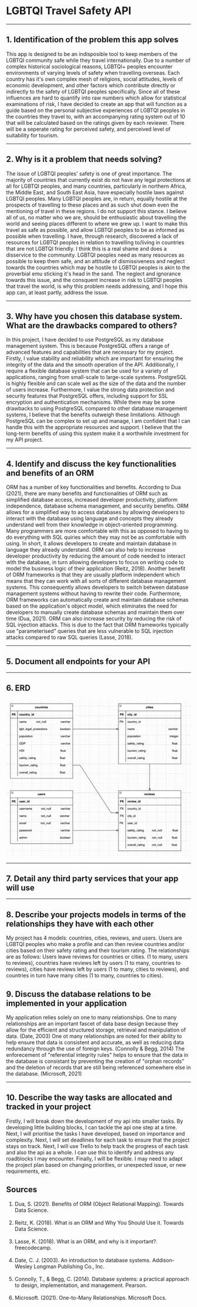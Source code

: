 # LGBTQI Travel Safety API

---

## 1. Identification of the problem this app solves

This app is designed to be an indisposible tool to keep members of the LGBTQI community safe while they travel internationally. Due to a number of complex historical sociological reasons, LGBTQI+ peoples encounter environments of varying levels of safety when travelling overseas. Each country has it's own complex mesh of religions, social attitudes, levels of economic development, and other factors which contribute directly or indirectly to the safety of LGBTQI peoples specifically. Since all of these influences are hard to quantify into raw numbers which allow for statistical examinations of risk, I have decided to create an app that will function as a guide based on the personal subjective experiences of LGBTQI peoples in the countries they travel to, with an accompanying rating system out of 10 that will be calculated based on the ratings given by each reviewer. There will be a seperate rating for perceived safety, and perceived level of suitability for tourism.

---

## 2. Why is it a problem that needs solving?

The issue of LGBTQI peoples' safety is one of great importance. The majority of countries that currently exist do not have any legal protections at all for LGBTQI peoples, and many countries, particularly in northern Africa, the Middle East, and South East Asia, have especially hostile laws against LGBTQI peoples. Many LGBTQI peoples are, in return, equally hostile at the prospects of travelling to these places and as such shut down even the mentioning of travel in these regions. I do not support this stance. I believe all of us, no matter who we are, should be enthusiastic about travelling the world and seeing places different to where we grew up. I want to make this travel as safe as possible, and allow LGBTQI peoples to be as informed as possible when travelling. I have, through research, discovered a lack of resources for LGBTQI peoples in relation to travelling to/living in countries that are not LGBTQI friendly. I think this is a real shame and does a disservice to the community. LGBTQI peoples need as many resources as possible to keep them safe, and an attitude of dismissiveness and neglect towards the countries which may be hostile to LGBTQI peoples is akin to the proverbial emu sticking it's head in the sand. The neglect and ignorance towards this issue, and the consquent increase in risk to LGBTQI peoples that travel the world, is why this problem needs addressing, and I hope this app can, at least partly, address the issue. 

---

## 3. Why have you chosen this database system. What are the drawbacks compared to others?

In this project, I have decided to use PostgreSQL as my database management system. This is because PostgreSQL offers a range of advanced features and capabilities that are necessary for my project. Firstly, I value stability and reliability which are important for ensuring the integrity of the data and the smooth operation of the API.
Additionally, I require a flexible database system that can be used for a variety of applications, ranging from small-scale to large-scale systems. PostgreSQL is highly flexible and can scale well as the size of the data and the number of users increase. Furthermore, I value the strong data protection and security features that PostgreSQL offers, including support for SSL encryption and authentication mechanisms.
While there may be some drawbacks to using PostgreSQL compared to other database management systems, I believe that the benefits outweigh these limitations. Although PostgreSQL can be complex to set up and manage, I am confident that I can handle this with the appropriate resources and support. I believe that the long-term benefits of using this system make it a worthwhile investment for my API project.

---

## 4. Identify and discuss the key functionalities and benefits of an ORM

ORM has a number of key functionalities and benefits. According to Dua (2021), there are many benefits and functionalities of ORM such as simplified database access, increased developer productivity, platform independence, database schema management, and security benefits. ORM allows for a simplified way to access databases by allowing developers to interact with the database using language and concepts they already understand well from their knowledge in object-oriented programming. Many programmers are more comfortable with this as opposed to having to do everything with SQL quiries which they may not be as comfortable with using. In short, it allows developers to create and maintain database in language they already understand. ORM can also help to increase developer productivity by reducing the amount of code needed to interact with the database, in turn allowing developers to focus on writing code to model the business logic of their application (Reitz, 2018). Another benefit of ORM frameworks is that they are usually platform independent which means that they can work with all sorts of different database management systems. This consequently allows developers to switch between database management systems without having to rewrite their code. Furthermore, ORM frameworks can automatically create and maintain database schemas based on the application's object model, which eliminates the need for developers to manually create database schemas and maintain them over time (Dua, 2021). ORM can also increase security by reducing the risk of SQL injection attacks. This is due to the fact that ORM frameworks typically use "parameterised" queries that are less vulnerable to SQL injection attacks compared to raw SQL queries (Lasse, 2018).

---

## 5. Document all endpoints for your API

---

## 6. ERD

![ERD](./images/API%20ERD.png)

---

## 7. Detail any third party services that your app will use

---

## 8. Describe your projects models in terms of the relationships they have with each other

My project has 4 models: countries, cities, reviews, and users. Users are LGBTQI peoples who make a profile and can then review countries and/or cities based on their safety rating and their tourism rating. The relationships are as follows: 
Users leave reviews for countries or cities. (1 to many, users to reviews), countries have reviews left by users (1 to many, countries to reviews), cities have reviews left by users (1 to many, cities to reviews), and countries in turn have many cities (1 to many, countries to cities). 

## 9. Discuss the database relations to be implemented in your application

My application relies solely on one to many relationships. One to many relationships are an important fascet of data base design because they allow for the efficient and structured storage, retrieval and manipulation of data. (Date, 2003) One ot many relationships are noted for their ability to help ensure that data is consistent and accurate, as well as reducing data redundancy through the use of foreign keys. (Connolly & Begg, 2014) The enforecement of "referential integrity rules" helps to ensure that the data in the database is consistant by preventing the creation of "orphan records" and the deletion of records that are still being referenced somewhere else in the database. (Microsoft, 2021)

---

## 10. Describe the way tasks are allocated and tracked in your project

Firstly, I will break down the development of my api into smaller tasks. By developing little building blocks, I can tackle the api one step at a time. 
Next, I will prioritise the tasks I have developed, based on importance and complexity. Next, I will set deadlines for each task to ensure that the project stays on track. 
Next, I will use Trello to help track the progress of each task and also the api as a whole. I can use this to identify and address any roadblocks I may encounter. 
Finally, I will be flexible. I may need to adapt the project plan based on changing priorities, or unexpected issue, or new requirements, etc. 

## Sources

<ol>
<li>Dua, S. (2021). Benefits of ORM (Object Relational Mapping). Towards Data Science.</li>
<br>
<li>Reitz, K. (2018). What is an ORM and Why You Should Use it. Towards Data Science.</li>
<br>
<li>Lasse, K. (2018). What is an ORM, and why is it important?. freecodecamp.
</li>
<br>
<li>Date, C. J. (2003). An introduction to database systems. Addison-Wesley Longman Publishing Co., Inc.
</li>
<br>
<li>Connolly, T., & Begg, C. (2014). Database systems: a practical approach to design, implementation, and management. Pearson.</li>
<br>
<li>Microsoft. (2021). One-to-Many Relationships. Microsoft Docs.</li>
<br>
<ol>